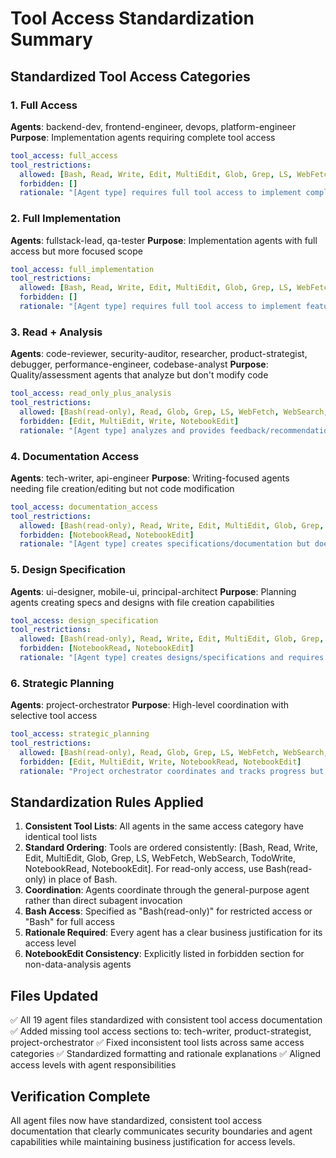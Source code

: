 # Tool Access Standardization Summary

## Standardized Tool Access Categories

### 1. Full Access
**Agents**: backend-dev, frontend-engineer, devops, platform-engineer
**Purpose**: Implementation agents requiring complete tool access
```yaml
tool_access: full_access
tool_restrictions:
  allowed: [Bash, Read, Write, Edit, MultiEdit, Glob, Grep, LS, WebFetch, WebSearch, TodoWrite, NotebookRead, NotebookEdit]
  forbidden: []
  rationale: "[Agent type] requires full tool access to implement complex systems, manage infrastructure, and handle deployment configurations"
```

### 2. Full Implementation  
**Agents**: fullstack-lead, qa-tester
**Purpose**: Implementation agents with full access but more focused scope
```yaml
tool_access: full_implementation
tool_restrictions:
  allowed: [Bash, Read, Write, Edit, MultiEdit, Glob, Grep, LS, WebFetch, WebSearch, TodoWrite, NotebookRead, NotebookEdit]
  forbidden: []
  rationale: "[Agent type] requires full tool access to implement features, create tests, and modify configurations within their scope"
```

### 3. Read + Analysis
**Agents**: code-reviewer, security-auditor, researcher, product-strategist, debugger, performance-engineer, codebase-analyst
**Purpose**: Quality/assessment agents that analyze but don't modify code
```yaml
tool_access: read_only_plus_analysis
tool_restrictions:
  allowed: [Bash(read-only), Read, Glob, Grep, LS, WebFetch, WebSearch, TodoWrite, NotebookRead]
  forbidden: [Edit, MultiEdit, Write, NotebookEdit]
  rationale: "[Agent type] analyzes and provides feedback/recommendations but doesn't modify code - focuses on assessment and coordination"
```

### 4. Documentation Access
**Agents**: tech-writer, api-engineer
**Purpose**: Writing-focused agents needing file creation/editing but not code modification
```yaml
tool_access: documentation_access
tool_restrictions:
  allowed: [Bash(read-only), Read, Write, Edit, MultiEdit, Glob, Grep, LS, WebFetch, WebSearch, TodoWrite]
  forbidden: [NotebookRead, NotebookEdit]
  rationale: "[Agent type] creates specifications/documentation but doesn't modify runtime systems or analyze data notebooks"
```

### 5. Design Specification
**Agents**: ui-designer, mobile-ui, principal-architect
**Purpose**: Planning agents creating specs and designs with file creation capabilities
```yaml
tool_access: design_specification
tool_restrictions:
  allowed: [Bash(read-only), Read, Write, Edit, MultiEdit, Glob, Grep, LS, WebFetch, WebSearch, TodoWrite]
  forbidden: [NotebookRead, NotebookEdit]
  rationale: "[Agent type] creates designs/specifications and requires file creation but doesn't analyze data notebooks"
```

### 6. Strategic Planning
**Agents**: project-orchestrator
**Purpose**: High-level coordination with selective tool access
```yaml
tool_access: strategic_planning
tool_restrictions:
  allowed: [Bash(read-only), Read, Glob, Grep, LS, WebFetch, WebSearch, TodoWrite]
  forbidden: [Edit, MultiEdit, Write, NotebookRead, NotebookEdit]
  rationale: "Project orchestrator coordinates and tracks progress but doesn't implement code or create detailed documentation - focuses on coordination and task management"
```

## Standardization Rules Applied

1. **Consistent Tool Lists**: All agents in the same access category have identical tool lists
2. **Standard Ordering**: Tools are ordered consistently: [Bash, Read, Write, Edit, MultiEdit, Glob, Grep, LS, WebFetch, WebSearch, TodoWrite, NotebookRead, NotebookEdit]. For read-only access, use Bash(read-only) in place of Bash.
3. **Coordination**: Agents coordinate through the general-purpose agent rather than direct subagent invocation
4. **Bash Access**: Specified as "Bash(read-only)" for restricted access or "Bash" for full access
5. **Rationale Required**: Every agent has a clear business justification for its access level
6. **NotebookEdit Consistency**: Explicitly listed in forbidden section for non-data-analysis agents

## Files Updated

✅ All 19 agent files standardized with consistent tool access documentation
✅ Added missing tool access sections to: tech-writer, product-strategist, project-orchestrator
✅ Fixed inconsistent tool lists across same access categories
✅ Standardized formatting and rationale explanations
✅ Aligned access levels with agent responsibilities

## Verification Complete

All agent files now have standardized, consistent tool access documentation that clearly communicates security boundaries and agent capabilities while maintaining business justification for access levels.